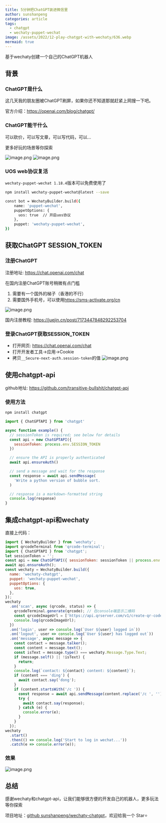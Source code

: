 ```yaml
---
title: 5分钟把ChatGPT装进微信里
author: sunshanpeng
categories: article
tags:
  - chatgpt
  - wechaty-puppet-wechat
image: /assets/2022/12-play-chatgpt-with-wechaty/636.webp
mermaid: true
---
```


基于wechaty创建一个自己的ChatGPT机器人

## 背景

### ChatGPT是什么

这几天我的朋友圈被ChatGPT刷屏，如果你还不知道那就赶紧上网搜一下吧。

官方介绍：<https://openai.com/blog/chatgpt/>

### ChatGPT能干什么

可以砍价，可以写文章，可以写代码，可以...

更多好玩的场景等你探索

![image.png](/assets/2022/12-play-chatgpt-with-wechaty/634.webp)
![image.png](/assets/2022/12-play-chatgpt-with-wechaty/636.webp)

### UOS web协议复活

`wechaty-puppet-wechat 1.18.4`版本可以免费使用了

```bash
npm install wechaty-puppet-wechat@latest --save
```

```bash
const bot = WechatyBuilder.build({
    name: 'puppet-wechat',
    puppetOptions: {
      uos: true  // 开启uos协议
    },
    puppet: 'wechaty-puppet-wechat',
})
```

## 获取ChatGPT SESSION_TOKEN

### 注册ChatGPT

注册地址: <https://chat.openai.com/chat>

在国内注册ChatGPT账号稍微有点门槛

1. 需要有一个国外的梯子（香港的不行）
2. 需要国外手机号，可以使用<https://sms-activate.org/cn>

![image.png](/assets/2022/12-play-chatgpt-with-wechaty/637.webp)

国内注册教程: <https://juejin.cn/post/7173447848292253704>

### 登录ChatGPT获取SESSION_TOKEN

- 打开网页: <https://chat.openai.com/chat>
- 打开开发者工具->应用->Cookie
- 拷贝`__Secure-next-auth.session-token`的值
![image.png](/assets/2022/12-play-chatgpt-with-wechaty/image.webp)

## 使用chatgpt-api

github地址: <https://github.com/transitive-bullshit/chatgpt-api>

### 使用方法

```bash
npm install chatgpt
```

```javascript
import { ChatGPTAPI } from 'chatgpt'

async function example() {
  // sessionToken is required; see below for details
  const api = new ChatGPTAPI({
    sessionToken: process.env.SESSION_TOKEN
  })

  // ensure the API is properly authenticated
  await api.ensureAuth()

  // send a message and wait for the response
  const response = await api.sendMessage(
    'Write a python version of bubble sort.
  )

  // response is a markdown-formatted string
  console.log(response)
}
```

## 集成chatgpt-api和wechaty

直接上代码：

```javascript
import { WechatyBuilder } from 'wechaty';
import qrcodeTerminal from 'qrcode-terminal';
import { ChatGPTAPI } from 'chatgpt';
let sessionToken = '';
const api = new ChatGPTAPI({ sessionToken: sessionToken || process.env.SESSION_TOKEN });
await api.ensureAuth();
const wechaty = WechatyBuilder.build({
  name: 'wechaty-chatgpt',
  puppet: 'wechaty-puppet-wechat',
  puppetOptions: {
    uos: true,
  },
});
wechaty
  .on('scan', async (qrcode, status) => {
    qrcodeTerminal.generate(qrcode); // 在console端显示二维码
    const qrcodeImageUrl = ['https://api.qrserver.com/v1/create-qr-code/?data=', encodeURIComponent(qrcode)].join('');
    console.log(qrcodeImageUrl);
  })
  .on('login', user => console.log(`User ${user} logged in`))
  .on('logout', user => console.log(`User ${user} has logged out`))
  .on('message', async message => {
    const contact = message.talker();
    const content = message.text();
    const isText = message.type() === wechaty.Message.Type.Text;
    if (message.self() || !isText) {
      return;
    }
    console.log(`contact: ${contact} content: ${content}`);
    if (content === 'ding') {
      await contact.say('dong');
    }
    if (content.startsWith('/c ')) {
      const response = await api.sendMessage(content.replace('/c ', ''));
      try {
        await contact.say(response);
      } catch (e) {
        console.error(e);
      }
    }
  });
wechaty
  .start()
  .then(() => console.log('Start to log in wechat...'))
  .catch(e => console.error(e));
```

### 效果

![image.png](https://raw.githubusercontent.com/sunshanpeng/wechaty-chatgpt/main/media/screenshot-20221207-131138.png)

## 总结

感谢wechaty和chatgpt-api，让我们能够很方便的开发自己的机器人，更多玩法等你探索

项目地址：[github sunshanpeng/wechaty-chatgpt](https://github.com/sunshanpeng/wechaty-chatgpt)，欢迎给我一个 Star⭐
